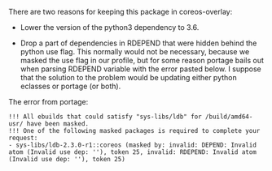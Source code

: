 There are two reasons for keeping this package in coreos-overlay:

- Lower the version of the python3 dependency to 3.6.

- Drop a part of dependencies in RDEPEND that were hidden behind the
  python use flag. This normally would not be necessary, because we
  masked the use flag in our profile, but for some reason portage
  bails out when parsing RDEPEND variable with the error pasted
  below. I suppose that the solution to the problem would be updating
  either python eclasses or portage (or both).


The error from portage:

```
!!! All ebuilds that could satisfy "sys-libs/ldb" for /build/amd64-usr/ have been masked.
!!! One of the following masked packages is required to complete your request:
- sys-libs/ldb-2.3.0-r1::coreos (masked by: invalid: DEPEND: Invalid atom (Invalid use dep: ''), token 25, invalid: RDEPEND: Invalid atom (Invalid use dep: ''), token 25)
```
